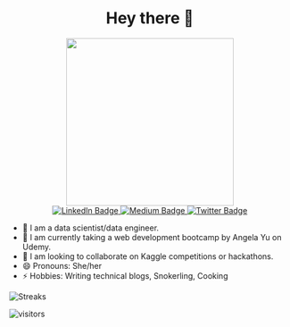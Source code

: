 <div id="header" align="center">
  <h1>Hey there 👋 </h1>
  <img src="https://media.giphy.com/media/L1R1tvI9svkIWwpVYr/giphy.gif" width="300"/>
  <div id="badges">
  <a href="https://www.linkedin.com/in/bhoj-rani-soopal/">
    <img src="https://img.shields.io/badge/LinkedIn-blue?style=for-the-badge&logo=linkedin&logoColor=white" alt="LinkedIn Badge"/>
  </a>
  <a href="https://medium.com/@bsoopal">
    <img src="https://img.shields.io/badge/Medium-12100E?style=for-the-badge&logo=medium&logoColor=white" alt="Medium Badge"/>
  </a>
  <a href="https://twitter.com/divyashie">
    <img src="https://img.shields.io/badge/Twitter-blue?style=for-the-badge&logo=twitter&logoColor=white" alt="Twitter Badge"/>
  </a>
</div>
</div>



 - 🔭 I am a data scientist/data engineer. 
 - 🌱 I am currently taking a web development bootcamp by Angela Yu on Udemy. 
 - 👯 I am looking to collaborate on Kaggle competitions or hackathons. 
 - 😄 Pronouns: She/her 
 - ⚡ Hobbies: Writing technical blogs, Snokerling, Cooking 
 
![Streaks](https://github-readme-streak-stats.herokuapp.com/?user=divyashie&theme=synthwave) 

<!-- ![GitHub stats](https://github-readme-stats.vercel.app/api?username=divyashie&show_icons=true&theme=synthwave) -->

![visitors](https://visitor-badge.glitch.me/badge?page_id=page.id&left_color=green&right_color=red)
  
